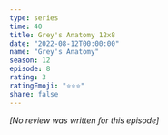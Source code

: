 ```yaml
---
type: series
time: 40
title: Grey's Anatomy 12x8
date: "2022-08-12T00:00:00"
name: "Grey's Anatomy"
season: 12
episode: 8
rating: 3
ratingEmoji: "⭐️⭐️⭐️"
share: false
---
```


*[No review was written for this episode]*